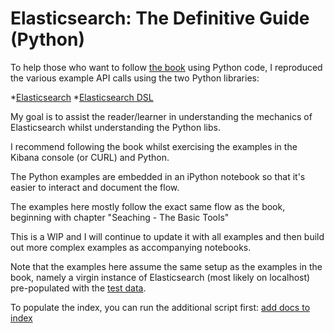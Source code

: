 # Elasticsearch: The Definitive Guide (Python) #

To help those who want to follow [the book](https://www.elastic.co/guide/en/elasticsearch/guide/master/index.html) using Python code, I reproduced the various example API calls using the two Python libraries:

*[Elasticsearch](http://elasticsearch-py.readthedocs.io/en/master/index.html)
*[Elasticsearch DSL](http://elasticsearch-dsl.readthedocs.io/en/latest/index.html)

My goal is to assist the reader/learner in understanding the mechanics of Elasticsearch whilst understanding the Python libs.

I recommend following the book whilst exercising the examples in the Kibana console (or CURL) and Python.

The Python examples are embedded in an iPython notebook so that it's easier to interact and document the flow.

The examples here mostly follow the exact same flow as the book, beginning with chapter "Seaching - The Basic Tools"

This is a WIP and I will continue to update it with all examples and then build out more complex examples as accompanying notebooks.

Note that the examples here assume the same setup as the examples in the book, namely a virgin instance of Elasticsearch (most likely on localhost) pre-populated with the [test data](https://github.com/pgolding/elasticsearch/blob/master/examples.json).

To populate the index, you can run the additional script first: [add docs to index](https://github.com/pgolding/elasticsearch/blob/master/populate.ipynb)
